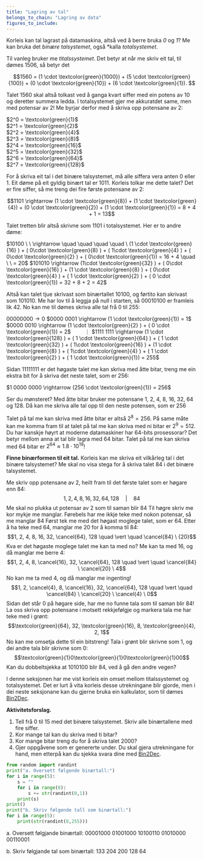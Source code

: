 ```yaml
---
title: "Lagring av tal"
belongs_to_chain: "Lagring av data"
figures_to_include:
---
```


Korleis kan tal lagrast på datamaskina, altså ved å berre bruka *0* og *1*? Me kan bruka det *binære talsystemet*, også  *kalla *totalsystemet*.

Til vanleg bruker me *titalssystemet*. Det betyr at når me skriv eit tal, til dømes 1506, så betyr det

$$1560 = (1 \cdot \textcolor{green}{1000}) +   (5 \cdot \textcolor{green}{100})  +   (0 \cdot \textcolor{green}{10})   +   (6 \cdot \textcolor{green}{1}). $$

Talet 1560 skal altså tolkast ved å ganga kvart siffer med ein potens av 10 og deretter summera ledda. I totalsystemet gjer me akkuratdet same, men med potensar av 2! Me byrjar derfor med å skriva opp potensane av 2:

$2^0 = \textcolor{green}{1}$   
$2^1 = \textcolor{green}{2}$   
$2^2 = \textcolor{green}{4}$   
$2^3 = \textcolor{green}{8}$   
$2^4 = \textcolor{green}{16}$   
$2^5 = \textcolor{green}{32}$   
$2^6 = \textcolor{green}{64}$   
$2^7 = \textcolor{green}{128}$

For å skriva eit tal i det binære talsystemet, må alle siffera vera anten 0 eller 1. Eit døme på eit gyldig binært tal er 1011. Korleis tolkar me dette talet? Det er fire siffer, så me treng dei fire første potensane av 2:

$$1101 \rightarrow (1 \cdot \textcolor{green}{8})  +  (1 \cdot \textcolor{green}{4})  +  (0 \cdot \textcolor{green}{2})  +  (1 \cdot \textcolor{green}{1}) = 8 + 4 + 1 = 13$$

Talet tretten blir altså skrivne som $1101$ i totalsystemet. Her er to andre døme:

$10100 \ \ \rightarrow \quad \quad \quad \quad \ (1 \cdot \textcolor{green}{16} ) + ( 0\cdot \textcolor{green}{8} ) + ( 1\cdot \textcolor{green}{4} ) + ( 0\cdot \textcolor{green}{2} ) + ( 0\cdot \textcolor{green}{1}) = 16 + 4 \quad \ \   = 20$
$101010 \rightarrow (1\cdot \textcolor{green}{32} ) + ( 0\cdot \textcolor{green}{16} ) + (1 \cdot \textcolor{green}{8} ) + ( 0\cdot \textcolor{green}{4} ) + ( 1 \cdot \textcolor{green}{2} ) + ( 0 \cdot \textcolor{green}{1}) = 32 + 8 + 2 = 42$

Altså kan talet tjue skrivast som binærtallet $10100$, og førtito kan skrivast som $101010$. Me har lov til å leggja på null i starten, så  $00010100$ er framleis lik 42. No kan me til dømes skriva alle tal frå 0 til 255:

$0000 0000 \rightarrow 0$
$0000 0001 \rightarrow (1 \cdot \textcolor{green}{1}) = 1$
$0000 0010 \rightarrow (1 \cdot \textcolor{green}{2} ) + ( 0 \cdot \textcolor{green}{1}) = 2$
$\quad \quad \vdots$
$1111 1111 \rightarrow (1 \cdot \textcolor{green}{128} ) + ( 1 \cdot \textcolor{green}{64} ) + ( 1 \cdot \textcolor{green}{32} ) + ( 1\cdot \textcolor{green}{16} ) + (1 \cdot \textcolor{green}{8} ) + ( 1\cdot \textcolor{green}{4} ) + ( 1 \cdot \textcolor{green}{2} ) + ( 1 \cdot \textcolor{green}{1}) = 255$

Sidan $1111 1111$ er det høgaste talet me kan skriva med åtte bitar, treng me ein ekstra bit for å skriva det neste talet, som er 256:

$1 0000 0000 \rightarrow (256 \cdot \textcolor{green}{1}) = 256$

Ser du mønsteret? Med åtte bitar bruker me potensane 1, 2, 4, 8, 16, 32, 64 og 128. Då kan me skriva alle tal opp til den neste potensen, som er 256

Talet på tal me kan skriva med åtte bitar er altså $2^8 = 256$. På same måte kan me komma fram til at talet på tal me kan skriva med ni bitar er $2^9 = 512$. Du har kanskje høyrt at moderne datamaskiner har 64-bits prosessorar? Det betyr mellom anna at tal blir lagra med 64 bitar. Talet på tal me kan skriva med 64 bitar er $2^{64}\approx 1.8\cdot 10^{19}$!

**Finne binærformen til eit tal.** Korleis kan me skriva eit vilkårleg tal i det binære talsystemet? Me skal no visa stega for å skriva talet 84 i det binære talsystemet.

Me skriv opp   potensane av 2, heilt fram til det første talet som er høgare enn 84:
$$1, 2, 4, 8, 16, 32, 64, 128 \quad \vert \quad 84$$
Me skal no plukka ut potensar av 2 som til saman blir 84
Til høgre skriv me kor mykje me manglar.
Førebels har me ikkje teke med nokon potensar, så me manglar 84
Først tek me med det høgast moglege talet, som er 64. Etter å ha teke med 64, manglar me 20 for å komma til 84:
$$1, 2, 4, 8, 16, 32, \cancel{64}, 128 \quad \vert \quad \cancel{84} \ {20}$$
Kva er det høgaste moglege talet me kan ta med no? Me kan ta med 16, og då manglar me berre 4:
$$1, 2, 4, 8, \cancel{16}, 32, \cancel{64}, 128 \quad \vert \quad \cancel{84} \ \cancel{20} \ 4$$
No kan me ta med 4, og då manglar me ingenting!
$$1, 2, \cancel{4}, 8, \cancel{16}, 32, \cancel{64}, 128 \quad \vert \quad \cancel{84} \ \cancel{20} \ \cancel{4} \ 0$$
Sidan det står 0 på høgare side, har me no funne tala som til saman blir 84! La oss skriva opp potensane i motsett rekkjefølgje og markera tala me har teke med i grønt:
$$\textcolor{green}{64}, 32, \textcolor{green}{16}, 8, \textcolor{green}{4}, 2, 1$$
No kan me omsetja dette til ein bitstreng! Tala i grønt blir skrivne som 1, og dei andre tala blir skrivne som 0:
$$\textcolor{green}{1}0\textcolor{green}{1}0\textcolor{green}{1}00$$
Kan du dobbeltsjekka at $1010100$ blir 84, ved å gå den andre vegen?

I denne seksjonen har me vist korleis ein omset mellom titalssystemet og totalsystemet. Det er lurt å vita korleis desse utrekningane blir gjorde, men i dei neste seksjonane kan du gjerne bruka ein kalkulator, som til dømes [Bin2Dec](https://eliasbiondo.github.io/bin2dec/).

**Aktivitetsforslag.**
1. Tell frå 0 til 15 med det binære talsystemet. Skriv alle binærtallene med fire siffer.
2. Kor mange tal kan du skriva med ti bitar?
3. Kor mange bitar treng du for å skriva talet 2000?
4. Gjer oppgåvene som er genererte under. Du skal gjera utrekningane for hand, men etterpå kan du sjekka svara dine med [Bin2Dec](https://eliasbiondo.github.io/bin2dec/).


```python
from random import randint
print("a. Oversett følgende binærtall:")
for i in range(5):
    s = ""
    for i in range(8): 
        s += str(randint(0,1))
    print(s)
print()
print("b. Skriv følgende tall som binærtall:") 
for i in range(5):
    print(str(randint(0,255)))
```

a. Oversett følgjande binærtall:
    00001000
    01001000
    10100110
    01010000
    00110001
    
b. Skriv følgjande tal som binærtall:
    133
    204
    200
    128
    64


